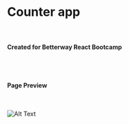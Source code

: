 <h1>Counter app</h1>
<br />
<h4>Created for Betterway React Bootcamp</h4>
<br />
<br />
<h4>Page Preview</h4>
<br />

![Alt Text](src/img/screenshotReactCounter.png?raw=true "React Counter screenshot")
<br />
